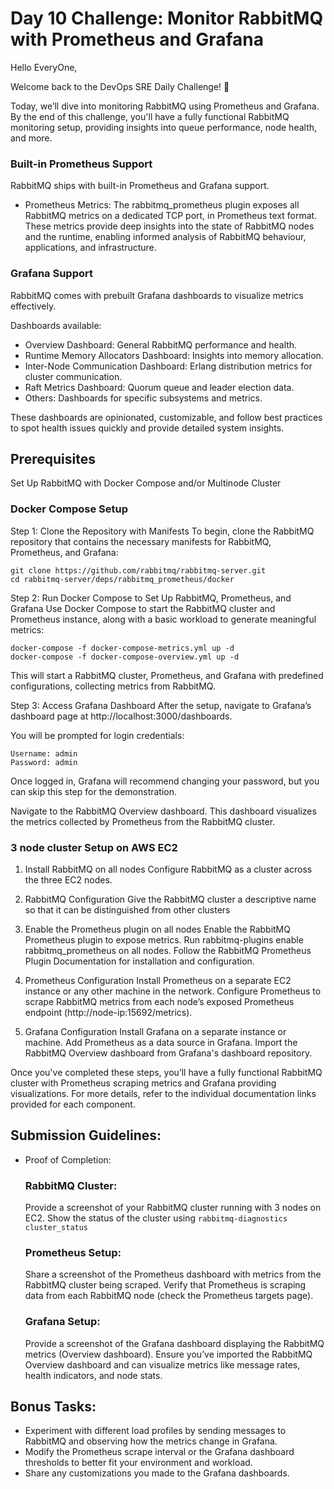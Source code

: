 # Day 10 Challenge: Monitor RabbitMQ with Prometheus and Grafana

Hello EveryOne,

Welcome back to the DevOps SRE Daily Challenge! 🎉

Today, we’ll dive into monitoring RabbitMQ using Prometheus and Grafana. By the end of this challenge, you'll have a fully functional RabbitMQ monitoring setup, providing insights into queue performance, node health, and more.

### Built-in Prometheus Support
RabbitMQ ships with built-in Prometheus and Grafana support.
- Prometheus Metrics:
  The rabbitmq_prometheus plugin exposes all RabbitMQ metrics on a dedicated TCP port, in Prometheus text format. These metrics provide deep insights into the state of RabbitMQ nodes and the runtime, enabling informed analysis of RabbitMQ behaviour, applications, and infrastructure.

### Grafana Support
RabbitMQ comes with prebuilt Grafana dashboards to visualize metrics effectively.

Dashboards available:
- Overview Dashboard: General RabbitMQ performance and health.
- Runtime Memory Allocators Dashboard: Insights into memory allocation.
- Inter-Node Communication Dashboard: Erlang distribution metrics for cluster communication.
- Raft Metrics Dashboard: Quorum queue and leader election data.
- Others: Dashboards for specific subsystems and metrics.

These dashboards are opinionated, customizable, and follow best practices to spot health issues quickly and provide detailed system insights.


## Prerequisites
Set Up RabbitMQ with Docker Compose and/or Multinode Cluster

### Docker Compose Setup

Step 1: Clone the Repository with Manifests
To begin, clone the RabbitMQ repository that contains the necessary manifests for RabbitMQ, Prometheus, and Grafana:
```
git clone https://github.com/rabbitmq/rabbitmq-server.git
cd rabbitmq-server/deps/rabbitmq_prometheus/docker
```

Step 2: Run Docker Compose to Set Up RabbitMQ, Prometheus, and Grafana
Use Docker Compose to start the RabbitMQ cluster and Prometheus instance, along with a basic workload to generate meaningful metrics:
```
docker-compose -f docker-compose-metrics.yml up -d
docker-compose -f docker-compose-overview.yml up -d
```

This will start a RabbitMQ cluster, Prometheus, and Grafana with predefined configurations, collecting metrics from RabbitMQ.

Step 3: Access Grafana Dashboard
After the setup, navigate to Grafana’s dashboard page at http://localhost:3000/dashboards.

You will be prompted for login credentials:
```
Username: admin
Password: admin
```
Once logged in, Grafana will recommend changing your password, but you can skip this step for the demonstration.

Navigate to the RabbitMQ Overview dashboard. 
This dashboard visualizes the metrics collected by Prometheus from the RabbitMQ cluster.


### 3 node cluster Setup on AWS EC2
1. Install RabbitMQ on all nodes
Configure RabbitMQ as a cluster across the three EC2 nodes.

2. RabbitMQ Configuration
Give the RabbitMQ cluster a descriptive name so that it can be distinguished from other clusters

3. Enable the Prometheus plugin on all nodes
Enable the RabbitMQ Prometheus plugin to expose metrics.
Run rabbitmq-plugins enable rabbitmq_prometheus on all nodes.
Follow the RabbitMQ Prometheus Plugin Documentation for installation and configuration.

4. Prometheus Configuration
Install Prometheus on a separate EC2 instance or any other machine in the network.
Configure Prometheus to scrape RabbitMQ metrics from each node’s exposed Prometheus endpoint (http://node-ip:15692/metrics).

5. Grafana Configuration
Install Grafana on a separate instance or machine.
Add Prometheus as a data source in Grafana.
Import the RabbitMQ Overview dashboard from Grafana's dashboard repository.

Once you've completed these steps, you’ll have a fully functional RabbitMQ cluster with Prometheus scraping metrics and Grafana providing visualizations. 
For more details, refer to the individual documentation links provided for each component.

## Submission Guidelines:
- Proof of Completion:
  ### RabbitMQ Cluster:
    Provide a screenshot of your RabbitMQ cluster running with 3 nodes on EC2.
    Show the status of the cluster using ``` rabbitmq-diagnostics cluster_status ```

  ### Prometheus Setup:
    Share a screenshot of the Prometheus dashboard with metrics from the RabbitMQ cluster being scraped.
    Verify that Prometheus is scraping data from each RabbitMQ node (check the Prometheus targets page).

  ### Grafana Setup:
    Provide a screenshot of the Grafana dashboard displaying the RabbitMQ metrics (Overview dashboard).
    Ensure you’ve imported the RabbitMQ Overview dashboard and can visualize metrics like message rates, health indicators, and node stats.

## Bonus Tasks:
  -  Experiment with different load profiles by sending messages to RabbitMQ and observing how the metrics change in Grafana.
  -  Modify the Prometheus scrape interval or the Grafana dashboard thresholds to better fit your environment and workload.
  -  Share any customizations you made to the Grafana dashboards.


